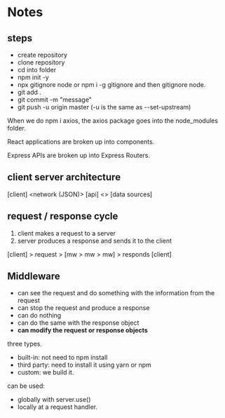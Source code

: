 # Notes

## steps

- create repository
- clone repository
- cd into folder
- npm init -y
- npx gitignore node or npm i -g gitignore and then gitignore node.
- git add .
- git commit -m "message"
- git push -u origin master (-u is the same as --set-upstream)

When we do npm i axios, the axios package goes into the node_modules folder.

React applications are broken up into components.

Express APIs are broken up into Express Routers.

## client server architecture

[client] <network (JSON)> [api] <> [data sources]

## request / response cycle

1. client makes a request to a server
2. server produces a response and sends it to the client

[client] > request > [mw > mw > mw] > responds [client]

## Middleware

- can see the request and do something with the information from the request
- can stop the request and produce a response
- can do nothing
- can do the same with the response object
- **can modify the request or response objects**

three types.

- built-in: not need to npm install
- third party: need to install it using yarn or npm
- custom: we build it.

can be used:

- globally with server.use()
- locally at a request handler.
